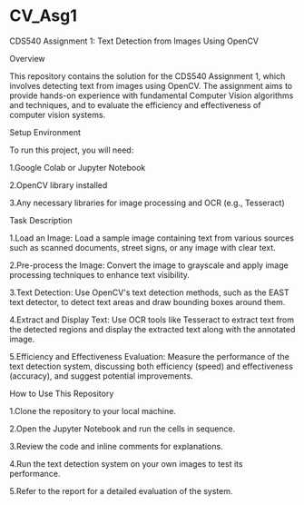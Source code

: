# CV_Asg1
CDS540 Assignment 1: Text Detection from Images Using OpenCV

Overview

This repository contains the solution for the CDS540 Assignment 1, which involves detecting text from images using OpenCV. The assignment aims to provide hands-on experience with fundamental Computer Vision algorithms and techniques, and to evaluate the efficiency and effectiveness of computer vision systems.

Setup Environment

To run this project, you will need:

1.Google Colab or Jupyter Notebook

2.OpenCV library installed

3.Any necessary libraries for image processing and OCR (e.g., Tesseract)

Task Description

1.Load an Image: Load a sample image containing text from various sources such as scanned documents, street signs, or any image with clear text.

2.Pre-process the Image: Convert the image to grayscale and apply image processing techniques to enhance text visibility.

3.Text Detection: Use OpenCV's text detection methods, such as the EAST text detector, to detect text areas and draw bounding boxes around them.

4.Extract and Display Text: Use OCR tools like Tesseract to extract text from the detected regions and display the extracted text along with the annotated image.

5.Efficiency and Effectiveness Evaluation: Measure the performance of the text detection system, discussing both efficiency (speed) and effectiveness (accuracy), and suggest potential improvements.

How to Use This Repository

1.Clone the repository to your local machine.

2.Open the Jupyter Notebook and run the cells in sequence.

3.Review the code and inline comments for explanations.

4.Run the text detection system on your own images to test its performance.

5.Refer to the report for a detailed evaluation of the system.
